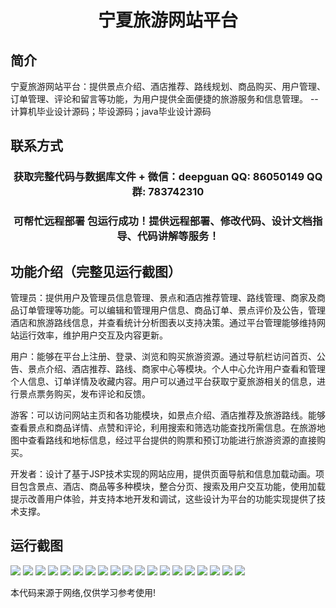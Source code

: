 <p><h1 align="center">宁夏旅游网站平台</h1></p>

## 简介
宁夏旅游网站平台：提供景点介绍、酒店推荐、路线规划、商品购买、用户管理、订单管理、评论和留言等功能，为用户提供全面便捷的旅游服务和信息管理。    --计算机毕业设计源码；毕设源码；java毕业设计源码


## 联系方式
<p><h3 align="center">获取完整代码与数据库文件 + 微信：deepguan QQ: 86050149 QQ群: 783742310</h3></p>
<p><h3 align="center">可帮忙远程部署 包运行成功！提供远程部署、修改代码、设计文档指导、代码讲解等服务！</h3></p>

## 功能介绍（完整见运行截图）
管理员：提供用户及管理员信息管理、景点和酒店推荐管理、路线管理、商家及商品订单管理等功能。可以编辑和管理用户信息、商品订单、景点评价及公告，管理酒店和旅游路线信息，并查看统计分析图表以支持决策。通过平台管理能够维持网站运行效率，维护用户交互及内容更新。

用户：能够在平台上注册、登录、浏览和购买旅游资源。通过导航栏访问首页、公告、景点介绍、酒店推荐、路线、商家中心等模块。个人中心允许用户查看和管理个人信息、订单详情及收藏内容。用户可以通过平台获取宁夏旅游相关的信息，进行景点票务购买，发布评论和反馈。

游客：可以访问网站主页和各功能模块，如景点介绍、酒店推荐及旅游路线。能够查看景点和商品详情、点赞和评论，利用搜索和筛选功能查找所需信息。在旅游地图中查看路线和地标信息，经过平台提供的购票和预订功能进行旅游资源的直接购买。

开发者：设计了基于JSP技术实现的网站应用，提供页面导航和信息加载动画。项目包含景点、酒店、商品等多种模块，整合分页、搜索及用户交互功能，使用加载提示改善用户体验，并支持本地开发和调试，这些设计为平台的功能实现提供了技术支撑。


## 运行截图
![](img/001.jpg)
![](img/002.jpg)
![](img/003.jpg)
![](img/004.jpg)
![](img/005.jpg)
![](img/006.jpg)
![](img/007.jpg)
![](img/008.jpg)
![](img/009.jpg)
![](img/010.jpg)
![](img/011.jpg)
![](img/012.jpg)
![](img/013.jpg)
![](img/014.jpg)
![](img/015.jpg)
![](img/016.jpg)
![](img/017.jpg)
![](img/018.jpg)
![](img/019.jpg)

<p>本代码来源于网络,仅供学习参考使用!</p>
